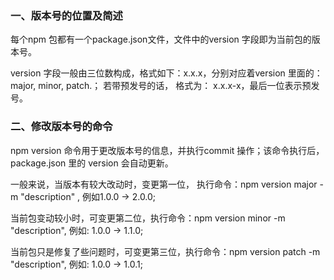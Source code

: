 ### 一、版本号的位置及简述
每个npm 包都有一个package.json文件，文件中的version 字段即为当前包的版本号。

version 字段一般由三位数构成，格式如下：x.x.x，分别对应着version 里面的： major, minor, patch.； 若带预发号的话，
格式为： x.x.x-x，最后一位表示预发号。

### 二、修改版本号的命令
npm version 命令用于更改版本号的信息，并执行commit 操作；该命令执行后， package.json 里的 version 会自动更新。

一般来说，当版本有较大改动时，变更第一位， 执行命令：npm version major -m "description" , 例如1.0.0 -> 2.0.0;

当前包变动较小时，可变更第二位，执行命令：npm version minor -m "description", 例如: 1.0.0 -> 1.1.0;

当前包只是修复了些问题时，可变更第三位，执行命令：npm version patch -m "description", 例如: 1.0.0 -> 1.0.1;